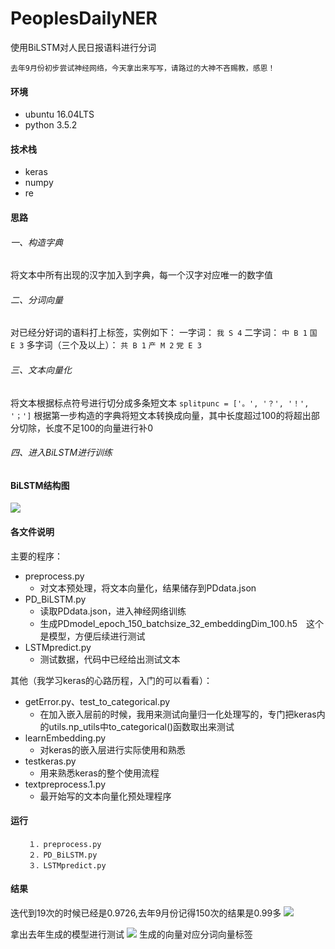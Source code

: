 # PeoplesDailyNER
使用BiLSTM对人民日报语料进行分词

`去年9月份初步尝试神经网络，今天拿出来写写，请路过的大神不吝赐教，感恩！`

#### 环境
* ubuntu 16.04LTS
* python 3.5.2

#### 技术栈
* keras
* numpy
* re

#### 思路

###### 一、构造字典
将文本中所有出现的汉字加入到字典，每一个汉字对应唯一的数字值

###### 二、分词向量
对已经分好词的语料打上标签，实例如下：
      一字词：
         `我 S 4`
      二字词：
         `中 B 1`
         `国 E 3`
      多字词（三个及以上）：
         `共 B 1`
         `产 M 2`
         `党 E 3`

###### 三、文本向量化
将文本根据标点符号进行切分成多条短文本
```splitpunc = ['。', '？', '！', '；']```
根据第一步构造的字典将短文本转换成向量，其中长度超过100的将超出部分切除，长度不足100的向量进行补0

###### 四、进入BiLSTM进行训练

#### BiLSTM结构图
![](https://github.com/AlanConstantine/PeoplesDailyNER/raw/master/model.png) 

#### 各文件说明
主要的程序：
* preprocess.py
    * 对文本预处理，将文本向量化，结果储存到PDdata.json
* PD_BiLSTM.py
    * 读取PDdata.json，进入神经网络训练
    * 生成PDmodel_epoch_150_batchsize_32_embeddingDim_100.h5　这个是模型，方便后续进行测试
* LSTMpredict.py
    * 测试数据，代码中已经给出测试文本

其他（我学习keras的心路历程，入门的可以看看）：
* getError.py、test_to_categorical.py
    * 在加入嵌入层前的时候，我用来测试向量归一化处理写的，专门把keras内的utils.np_utils中to_categorical()函数取出来测试
* learnEmbedding.py
    * 对keras的嵌入层进行实际使用和熟悉
* testkeras.py
    * 用来熟悉keras的整个使用流程
* textpreprocess.1.py
    * 最开始写的文本向量化预处理程序

#### 运行
        １．preprocess.py
        ２．PD_BiLSTM.py
        ３．LSTMpredict.py

#### 结果
迭代到19次的时候已经是0.9726,去年9月份记得150次的结果是0.99多
![](https://github.com/AlanConstantine/PeoplesDailyNER/raw/master/acc.png)

拿出去年生成的模型进行测试
![](https://github.com/AlanConstantine/PeoplesDailyNER/raw/master/result.png)
生成的向量对应分词向量标签
